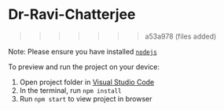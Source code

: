 
  # Dr-Ravi-Chatterjee
>>>>>>> a53a978 (files added)

  Note: Please ensure you have installed <code><a href="https://nodejs.org/en/download/">nodejs</a></code>

  To preview and run the project on your device:
  1. Open project folder in <a href="https://code.visualstudio.com/download">Visual Studio Code</a>
  2. In the terminal, run `npm install`
  3. Run `npm start` to view project in browser
  